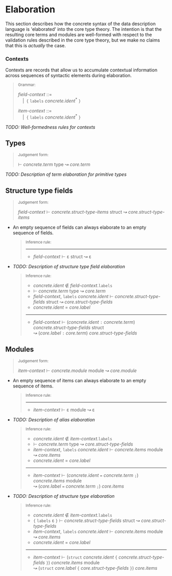# Elaboration

This section describes how the concrete syntax of the data description language
is 'elaborated' into the core type theory.
The intention is that the resulting core terms and modules are well-formed with
respect to the validation rules described in the core type theory, but we make
no claims that this is _actually_ the case.

### Contexts

Contexts are records that allow us to accumulate contextual information across
sequences of syntactic elements during elaboration.

> <sub>Grammar:</sub>
>
> _field-context_ ::=\
> &emsp;|&ensp;`{` `labels` _concrete.ident_<sup>\*</sup> `}`
>
> _item-context_ ::=\
> &emsp;|&ensp;`{` `labels` _concrete.ident_<sup>\*</sup> `}`

_TODO: Well-formedness rules for contexts_

## Types

> <sub>Judgement form:</sub>
>
> ⊢ _concrete.term_ type ↝ _core.term_

_TODO: Description of term elaboration for primitive types_

## Structure type fields

> <sub>Judgement form:</sub>
>
> _field-context_ ⊢ _concrete.struct-type-items_ struct ↝ _core.struct-type-items_

-   An empty sequence of fields can always elaborate to an empty sequence of fields.

    > <sub>Inference rule:</sub>
    >
    > ----------------------------------------------------------------------------------------------
    > - _field-context_ ⊢ ε struct ↝ ε

-   _TODO: Description of structure type field elaboration_

    > <sub>Inference rule:</sub>
    >
    > - _concrete.ident_ ∉ _field-context_.`labels`
    > - ⊢ _concrete.term_ type ↝ _core.term_
    > - _field-context_, `labels` _concrete.ident_ ⊢ _concrete.struct-type-fields_ struct
    >   ↝ _core.struct-type-fields_
    > - _concrete.ident_ = _core.label_
    > ----------------------------------------------------------------------------------------------
    > - _field-context_  ⊢ (_concrete.ident_ `:` _concrete.term_) _concrete.struct-type-fields_ struct\
    >   ↝ (_core.label_ `:` _core.term_) _core.struct-type-fields_

## Modules

> <sub>Judgement form:</sub>
>
> _item-context_ ⊢ _concrete.module_ module ↝ _core.module_

-   An empty sequence of items can always elaborate to an empty sequence of items.

    > <sub>Inference rule:</sub>
    >
    > ---
    > - _item-context_ ⊢ ε module ↝ ε

-   _TODO: Description of alias elaboration_

    > <sub>Inference rule:</sub>
    >
    > - _concrete.ident_ ∉ _item-context_.`labels`
    > - ⊢ _concrete.term_ type ↝ _core.struct-type-fields_
    > - _item-context_, `labels` _concrete.ident_ ⊢ _concrete.items_ module ↝ _core.items_
    > - _concrete.ident_ = _core.label_
    > ----------------------------------------------------------------------------------------------
    > - _item-context_ ⊢ (_concrete.ident_ `=` _concrete.term_ `;`) _concrete.items_ module\
    >   ↝ (_core.label_ `=` _concrete.term_ `;`) _core.items_


-   _TODO: Description of structure type elaboration_

    > <sub>Inference rule:</sub>
    >
    > - _concrete.ident_ ∉ _item-context_.`labels`
    > - `{` `labels` ε `}` ⊢ _concrete.struct-type-fields_ struct ↝ _core.struct-type-fields_
    > - _item-context_, `labels` _concrete.ident_ ⊢ _concrete.items_ module ↝ _core.items_
    > - _concrete.ident_ = _core.label_
    > ----------------------------------------------------------------------------------------------
    > - _item-context_ ⊢ (`struct` _concrete.ident_ `{` _concrete.struct-type-fields_ `}`) _concrete.items_ module\
    >   ↝ (`struct` _core.label_ `{` _core.struct-type-fields_ `}`) _core.items_
